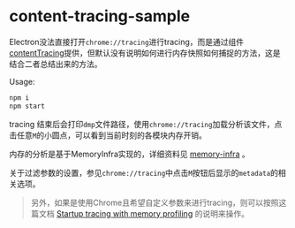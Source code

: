 # content-tracing-sample

Electron没法直接打开`chrome://tracing`进行tracing，而是通过组件[contentTracing](https://xwartz.gitbooks.io/electron-gitbook/content/en/api/content-tracing.html)提供，但默认没有说明如何进行内存快照如何捕捉的方法，这是结合二者总结出来的方法。

Usage:

```sh
npm i
npm start
```

tracing 结束后会打印`dmp`文件路径，使用`chrome://tracing`加载分析该文件，点击任意`M`的小圆点，可以看到当前时刻的各模块内存开销。

内存的分析是基于MemoryInfra实现的，详细资料见 [memory-infra](https://chromium.googlesource.com/chromium/src/+/refs/heads/main/docs/memory-infra/README.md) 。

关于过滤参数的设置，参见`chrome://tracing`中点击`M`按钮后显示的`metadata`的相关选项。

> 另外，如果是使用Chrome且希望自定义参数来进行tracing，则可以按照这篇文档 [Startup tracing with memory profiling](https://www.chromium.org/developers/how-tos/trace-event-profiling-tool/memory/startup-tracing-with-memory-profiling/) 的说明来操作。
